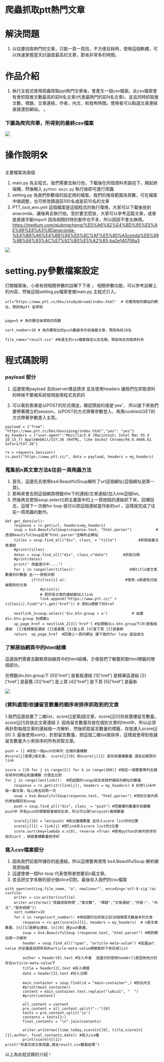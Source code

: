 # 爬蟲抓取ptt熱門文章
# 解決問題
1. 以往要找取熱門的文章，只能一頁一頁找，不方便且耗時，使用這個軟體，可以快速掌握當天討論度最高的文章，節省非常多的時間。

# 作品介紹

1. 執行主程式使用爬蟲爬取ppt熱門文章後，會產生一個csv檔案。此csv檔案會有會抓取推文數最高的前N名文章(代表最熱門的前N名文章)，並且同時抓取推文數，標題，文章連結，作者，內文，和發佈時間。使用者可以點選文章連結直接連到網站。
。

### 下圖為爬完完畢，所得到的最終csv檔案
![](https://i.imgur.com/opnMNqt.png)



 
# 操作說明🛠

主要檔案為兩個
1. main.py 為主程式，我們需要去執行他，下載後在同個資料夾路徑下，開起終端機，然後輸入
`python main.py` 執行後即可進行爬蟲
2. setting.py 為我們參數值的設定用的檔案。我們的搜尋範圍為頁數，可在檔案中做調整，也可修改篩選前100名或是前10名的文章
3. PTT\_tool\_env.yml 這個檔案是這個程式的執行環境，大家可以下載後放到anaconda，讓後再去執行他。至於要怎麼放，大家可以參考這篇文章，或者是直接手動import 因為相關的特別套件也不多，所以因該不會太麻煩。
https://medium.com/qiubingcheng/%E5%A6%82%E4%BD%95%E5%AE%89%E8%A3%9Danaconda-%E4%B8%A6%E4%B8%94%E5%8C%AF%E5%85%A5conda%E8%99%9B%E6%93%AC%E7%92%B0%E5%A2%83-ba2e140706a3

![](https://i.imgur.com/qpXYWpw.png)


# setting.py參數檔案設定
打開檔案後，小弟有把相關參數的註解下下來 ，
相關參數功能，可以參考註解上的內容，然後這個setting.py檔案會被main.py 主程式引入。
```python=
url="https://www.ptt.cc/bbs/studyabroad/index.html"  # 你要爬取的網站的網址，預設為ptt 留學版


page=5 # 為你要往後爬取的頁數

sort_number=10 # 為你要取出的push數最多的前幾篇文章，預設為前10名

file_name="result.csv" #為產生的csv檔案路徑以及名稱，預設為在同個資料夾

```



# 程式碼說明 

### payload 部分
1. 這邊使用payload 去向server傳送請求 並且使用headers 讓我們在抓取資料的時候不要被系統發現是用程式去抓的

2. 可以看到表單是以POST的形式傳送，確認預設的值是'yes'，
所以接下來我們要帶著建立的session，以POST的方式帶著參數登入，再用cookie以GET的方式帶著參數進入主頁。

``` python=
payload = {"from": "https://www.ptt.cc/bbs/Gossiping/index.html","yes": "yes"} 
my_headers = {"user-agent":"Mozilla/5.0 (Macintosh; Intel Mac OS X 10_15_7) AppleWebKit/537.36 (KHTML, like Gecko) Chrome/94.0.4606.61 Safari/537.36"}

rs = requests.Session() 
rs.post("https://www.ptt.cc/", data = payload, headers = my_headers) 
```

### 蒐集前n頁文章方法&往前一頁爬蟲方法 
1. 首先，這邊先去使用bs4.BeautifulSoup解析了url這個網址(這個網址是第一頁)。 
2. 那再來會去把這個網頁標籤title下的連結(文章連結)加入link這個list。 
3. 然後再去使用soup.select()把主畫面中的上一頁按鈕的連結抓下來，回傳回去，這樣下一次做for loop 就可以把這個連結當作新的url ，這樣就完成了往前一頁爬蟲的動作。 

```python=
def get_date(url): 
    response = rs.get(url, headers=my_headers)
    soup = bs4.BeautifulSoup(response.text, "html.parser")           #透過BeautifulSoup並用"html.parser"去解析此網站
    titles = soup.find_all("div", class_ = "title")          #抓取每篇文章連結
    #print(titles)
    dates = soup.find_all("div", class_="date")       #抓取日期
    #print(dates)
    print(" 爬蟲進行中....")
    for i in range(len(titles)):                         #用title當文章數量的計數器 去一一檢視日期 
            if(titles[i].a):                           #使用.a是避免已經被刪除的文章
                #print(i)
                # 把所有文章的連結都加入link 
                link.append("https://www.ptt.cc/" + titles[i].find("a").get("href")) # 得到a標籤下的href  
                
    nextlink_2=soup.select('div.btn-group > a')           # 由籤div.btn.group 到標籤a 
    up_page_href = nextlink_2[3]['href'] #在標籤div.btn.group下[0]是看板連結  [1]是精華區連結 [2]是最舊 [3]是上頁 [4]是下頁 [5]是最新
    return  up_page_href  #回傳上一頁的網址 讓下面的for loop 遞迴成功
```

###  了解原始網頁中的html結構 

這邊我們需要去觀察原始網頁中的html結構，方便我們了解要抓取html標籤的哪個部分。

在標籤div.btn.group下
[0]['href'] 是看板連結 
[1]['href'] 是精華區連結
[2]['href'] 是最舊 
[3]['href'] 是上頁 
[4]['href'] 是下頁
[5]['href'] 是最新

![](https://hackmd.io/_uploads/rkOTvWh-p.png)


### (資料處理)依據留言數量的順序來排序抓取到的文章

1.我們這邊設置了二維list，score[j]是第j個文章，score[j][0]存放蓋樓留言數量。score[j][1]存放此文章連結
2. 因為留言數量存放在個別文章的html中，所以必須再針對每個文章的連結做一次解析，然後抓取留言數量的標籤，存放進入score[j][0]
3. 最後使用sort()，針對留言數量，把這個二維list做排序，這樣就會得到依據留言數量大小來排序的所有抓取文章。

```python=
push = [] #設定一個push的串列 去儲存蓋樓數
#score[j]是第j個文章， score[j][0] 和score[j][1] 是存放蓋樓數量 還有此網頁的link

score = [[0 for j in range(2)] for k in range(300)] #設定一個雙重陣列去儲存排序的網址和蓋樓數 方便去比對
for j in range(len(link)):  #把迴圈的range設定成我們擁有的網址的數量  
    response = rs.get(str(link[j]), headers = my_headers) # 針對link中每一篇文章，從心再去訪問一次
    soup = bs4.BeautifulSoup(response.text, "html.parser") #得到文章內頁的原始碼存到soup
    push = soup.find_all("div", class_ = "push") #把蓋樓的數量存到變數push中 所有push的標籤都會被抓出來，所以可以用len(push)看總數量
    
    score[j][0] = len(push) #取出蓋樓數量 並存入score list的0位置
    score[j][1] = link[j] #把link存入score list的1位置
    score.sort(key=lambda x:x[0], reverse =True) #使用python的串列排序的函式sort ，根據蓋樓數量排序好   

```


### 寫入csv檔案部分 
1. 因為我們前面所儲存的是連結，所以這裡要再使用 bs4.BeautifulSoup 解析網頁原始碼
2. 這邊會做一個for loop 代表使用者想要前n篇文章。
3. 並且把文字多餘的部分做slice切割，最後存入我們的csv檔案
```python=
with open(setting.file_name, "a", newline="", encoding='utf-8-sig')as csvfile:
    writer = csv.writer(csvfile)
    writer.writerow(['爬蟲爬取時間',"推文數", "標題","文章連結","作者:", "內文","發布時間"])
    sort_number=10
    for n in range(sort_number): #用迴圈印出抓取之前10個推需文數最多的文章
        response = rs.get(score[n][1], headers = my_headers)  # n是文章數量，[n][1]是網址連結，[n][0] 是push數量。
        soup = bs4.BeautifulSoup (response.text, "html.parser") #再對網站做一次解析
        header = soup.find_all("span", "article-meta-value") #這邊get value 的定義是指把所有的article-meta-value標籤都抓下來存成list 

        author = header[0].text #存入作者  這邊分別使用header[]是因為他分別存在article-meta-value下 
        title = header[2].text #存入標題
        date = header[3].text #存入日期

        main_container = soup.find(id = "main-container",) #抓出內文
        #print(main_container)
        content = main_container.text.replace("\u6ca1", "  ") 
        #print(content)
   
        all_content = content
        pre_content = all_content.split("--")[0]
        texts = pre_content.split('\n')
        contents = texts[2:]
        final_contents = "\n".join(contents)

        writer.writerow([time_today,score[n][0], title,score[n][1],author, final_contents,date]) #寫入csv檔
        print(score[n][1])
print("恭喜完成文章爬蟲,請去result.csv觀看結果")
```



以上為此程式碼的介紹！